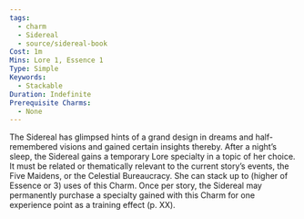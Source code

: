 ```yaml
---
tags:
  - charm
  - Sidereal
  - source/sidereal-book
Cost: 1m
Mins: Lore 1, Essence 1
Type: Simple
Keywords:
  - Stackable
Duration: Indefinite
Prerequisite Charms:
  - None
---
```

The Sidereal has glimpsed hints of a grand design in dreams and half-remembered visions and gained certain insights thereby. After a night’s sleep, the Sidereal gains a temporary Lore specialty in a topic of her choice. It must be related or thematically relevant to the current story’s events, the Five Maidens, or the Celestial Bureaucracy. She can stack up to (higher of Essence or 3) uses of this Charm. Once per story, the Sidereal may permanently purchase a specialty gained with this Charm for one experience point as a training effect (p. XX).